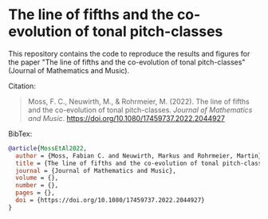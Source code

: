 # The line of fifths and the co-evolution of tonal pitch-classes

This repository contains the code to reproduce the results and figures for the paper "The line of fifths and the co-evolution of tonal pitch-classes" (Journal of Mathematics and Music).

Citation:

> Moss, F. C., Neuwirth, M., & Rohrmeier, M. (2022). The line of fifths and the co-evolution of tonal pitch-classes. _Journal of Mathematics and Music_. https://doi.org/10.1080/17459737.2022.2044927

BibTex:

```bibtex
@article{MossEtAl2022,
  author = {Moss, Fabian C. and Neuwirth, Markus and Rohrmeier, Martin},
  title = {The line of fifths and the co-evolution of tonal pitch-classes},
  journal = {Journal of Mathematics and Music},
  volume = {},
  number = {},
  pages = {},
  doi = {https://doi.org/10.1080/17459737.2022.2044927}
}
```
